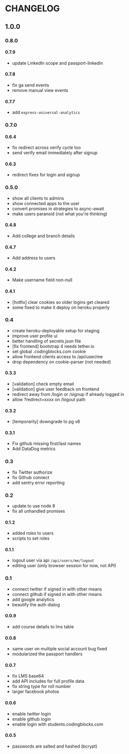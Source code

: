 # CHANGELOG

## 1.0.0
### 0.8.0

#### 0.7.9

- update LinkedIn scope and passport-linkedin

#### 0.7.8

- fix ga send events
- remove manual view events

#### 0.7.7

 - add `express-universal-analytics`

### 0.7.0

#### 0.6.4

 - fix redirect across verify cycle too
 - send verify email immediately after signup

#### 0.6.3

 - redirect fixes for login and signup

### 0.5.0

  - show all clients to admins
  - show connected apps to the user
  - convert promises in strategies to async-await
  - make users paranoid (not what you're thinking)

#### 0.4.8

  - Add college and branch details

#### 0.4.7

  - Add address to users

#### 0.4.2

  - Make username field non-null

#### 0.4.1

  - [hotfix] clear cookies so older logins get cleared
  - some fixed to make it deploy on heroku properly

### 0.4

  - create heroku-deployable setup for staging
  - improve user profile ui
  - better handling of secrets.json file
  - [fix frontend] bootstrap 4 needs tether.io
  - set global .codingblocks.com cookie
  - allow frontend clients access to /api/user/me
  - drop dependency on cookie-parser (not needed)
  
#### 0.3.3 

  - \[validation\] check empty email
  - [validation] give user feedback on frontend 
  - redirect away from /login or /signup if already logged in
  - allow ?redirect=xxxx on /logout path
#### 0.3.2

  - [temporarily] downgrade to pg v6

#### 0.3.1

  - Fix github missing first/last names
  - Add DataDog metrics

### 0.3

  - fix Twitter authorize
  - fix Github connect 
  - add sentry error reporting 

### 0.2

  - update to use node 8
  - fix all unhandled promises

#### 0.1.2

 - added roles to users
 - scripts to set roles

#### 0.1.1

 - logout user via api `/api/users/me/logout`
 - editing user (only browser session for now, not API)

### 0.1

 - connect twitter if signed in with other means
 - connect github if signed in with other means
 - add google analytics
 - beautify the auth dialog

#### 0.0.9

 - add course details to lms table

#### 0.0.8

 - same user on multiple social account bug fixed
 - modularized the passport handlers

#### 0.0.7

 - fix LMS base64
 - add API includes for full profile data
 - fix string type for roll number
 - larger facebook photos

#### 0.0.6

 - enable twitter login
 - enable github login
 - enable login with students.codingblocks.com

#### 0.0.5

 - passwords are salted and hashed (bcrypt)